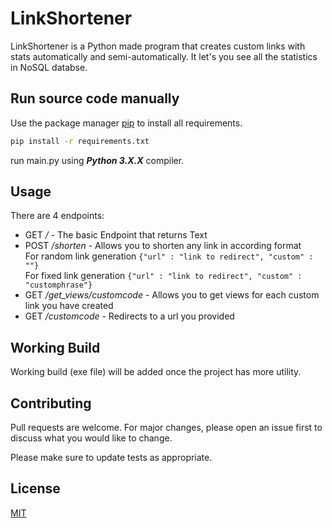# LinkShortener

LinkShortener is a Python made program that creates custom links with stats automatically and semi-automatically. It let's you see all the statistics in NoSQL databse.

## Run source code manually

Use the package manager [pip](https://pip.pypa.io/en/stable/) to install all requirements.

```bash
pip install -r requirements.txt
```

run main.py using ***Python **3.X.X***** compiler.


## Usage
There are 4 endpoints:
* GET */* - The basic Endpoint that returns Text 
* POST */shorten* - Allows you to shorten any link in according format  
   For random link generation ```{"url" : "link to redirect", "custom" : ""}```  
   For fixed link generation ```{"url" : "link to redirect", "custom" : "customphrase"}```  
* GET */get_views/customcode* - Allows you to get views for each custom link you have created
* GET */customcode* - Redirects to a url you provided
## Working Build

Working build (exe file) will be added once the project has more utility.

## Contributing

Pull requests are welcome. For major changes, please open an issue first
to discuss what you would like to change.

Please make sure to update tests as appropriate.

## License

[MIT](https://choosealicense.com/licenses/mit/)
